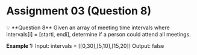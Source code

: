 # Assignment 03 (Question 8)

<aside>
💡 **Question 8**
Given an array of meeting time intervals where intervals[i] = [starti, endi],
determine if a person could attend all meetings.

**Example 1:**
Input: intervals = [[0,30],[5,10],[15,20]]
Output: false

</aside>
